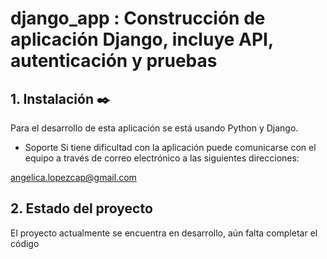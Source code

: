# django_app : Construcción de aplicación Django, incluye API, autenticación y pruebas

## 1. Instalación ✒️
Para el desarrollo de esta aplicación se está usando Python y Django.

 * Soporte
Si tiene dificultad con la aplicación puede comunicarse con el equipo a través de correo
electrónico a las siguientes direcciones:

angelica.lopezcap@gmail.com

## 2. Estado del proyecto
El proyecto actualmente se encuentra en desarrollo, aún falta completar el código

